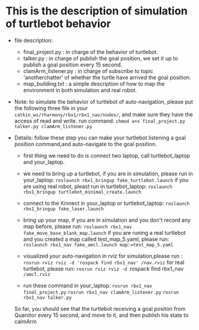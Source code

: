 # This is the description of simulation of turtlebot behavior

* file description:
   * final_project.py : in charge of the behavior of turtlebot.
   * talker.py : in charge of publish the goal position, we set it up to publish a goal position every 15 second.
   * clamArm_listener.py : in charge of subscribe to topic 'anotherchatter' of whether the turtle have arrived the goal position.
   * map_building.txt : a simple description of how to map the environment in both simulation and real robot.

* Note: 
   to simulate the behavior of turtlebot of auto-navigation, please put the following three file in your
       `catkin_ws/rharmony/rbx1/rbx1_nav/nodes/`, 
   and make sure they have the access of read and write. run command:
       `chmod a+x final_project.py talker.py clamArm_listener.py`

* Details: follow these step you can make your turtlebot listening a goal position command,and auto-navigate to the goal position.
   * first thing we need to do is connect two laptop, call turtlebot_laptop and your_laptop.  
   * we need to bring up a turtlebot, if you are in simulation, please run in your_laptop:
     `roslaunch rbx1_bringup fake_turtlebot.launch`
     if you are using real robot, pleast run in turtlebot_laptop:
     `roslaunch rbx1_bringup turtlebot_minimal_create.launch`
  
   * connect to the Kinnect in your_laptop or turtlebot_laptop:
      `roslaunch rbx1_bringup fake_laser.launch`

   * bring up your map, if you are in simulation and you don't record any map before, please run:
      `roslaunch rbx1_nav fake_move_base_blank_map.launch`
     if you are runing a real turtlebot and you created a map called test_map_5.yaml, please run:
       `roslaunch rbx1_nav fake_amcl.launch map:=test_map_5.yaml`
   
   * visualized your auto-navigation in rviz
     for simulation,please run : 
	`rosrun rviz rviz -d 'rospack find rbx1_nav' /nav.rviz`
     for real turtlebot, please run: 
        `rosrun rviz rviz -d `rospack find rbx1_nav` /amcl.rviz`
   
   * run these command in your_laptop:
   	`rosrun rbx1_nav final_project.py`
   	`rosrun rbx1_nav clamArm_listener.py`
   	`rosrun rbx1_nav talker.py`
  
   So far, you should see that the turtlebot receiving a goal positon from Quarotor every 15 second, and move to it, and then publish his state to calmArm



